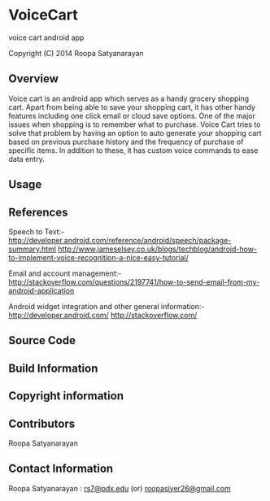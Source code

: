 VoiceCart
=========

voice cart android app


Copyright (C) 2014 Roopa Satyanarayan

Overview
--------

Voice cart is an android app which serves as a handy grocery shopping cart. Apart from being able to save your shopping cart, it has other handy features including one click email or cloud save options. One of the major issues when shopping is to remember what to purchase. Voice Cart tries to solve that problem by having an option to auto generate your shopping cart based on previous purchase history and the frequency of purchase of specific items. In addition to these, it has custom voice commands to ease data entry. 

Usage
-----

References
----------

Speech to Text:-
http://developer.android.com/reference/android/speech/package-summary.html
http://www.jameselsey.co.uk/blogs/techblog/android-how-to-implement-voice-recognition-a-nice-easy-tutorial/

Email and account management:-
http://stackoverflow.com/questions/2197741/how-to-send-email-from-my-android-application

Android widget integration and other general information:-
http://developer.android.com/
http://stackoverflow.com/

Source Code
-----------

Build Information
-----------------

Copyright information
---------------------

Contributors
------------

Roopa Satyanarayan

Contact Information
-------------------

Roopa Satyanarayan : rs7@pdx.edu (or) roopasiyer26@gmail.com


